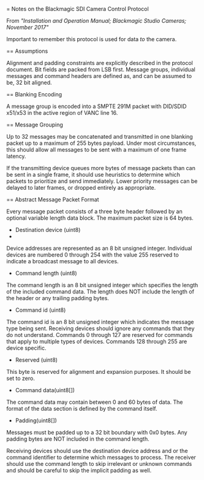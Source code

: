 = Notes on the Blackmagic SDI Camera Control Protocol

From _"Installation and Operation Manual; Blackmagic Studio Cameras; November 2017"_

Important to remember this protocol is used for data _to_ the camera.

== Assumptions

Alignment and padding constraints are explicitly described in the protocol document. Bit fields are packed from LSB first. Message groups, individual messages and command headers are defined as, and can be assumed to be, 32 bit aligned.

== Blanking Encoding

A message group is encoded into a SMPTE 291M packet with DID/SDID x51/x53 in the active region of VANC line 16.

== Message Grouping

Up to 32 messages may be concatenated and transmitted in one blanking packet up to a maximum of 255 bytes payload. Under most circumstances, this should allow all messages to be sent with a maximum of one frame latency.

If the transmitting device queues more bytes of message packets than can be sent in a single frame, it should use heuristics to determine which packets to prioritize and send immediately. Lower priority messages can be delayed to later frames, or dropped entirely as appropriate.

== Abstract Message Packet Format

Every message packet consists of a three byte header followed by an optional variable length data block. The maximum packet size is 64 bytes.

* Destination device (uint8)
*
Device addresses are represented as an 8 bit unsigned integer. Individual devices are numbered 0 through 254 with the value 255 reserved to indicate a broadcast message to all devices.

* Command length (uint8)

The command length is an 8 bit unsigned integer which specifies the length of the included command data. The length does NOT include the length of the header or any trailing padding bytes.

* Command id (uint8)

The command id is an 8 bit unsigned integer which indicates the message type being sent. Receiving devices should ignore any commands that they do not understand. Commands 0 through 127 are reserved for commands that apply to multiple types of devices. Commands 128 through 255 are device specific.

* Reserved (uint8)

This byte is reserved for alignment and expansion purposes. It should be set to zero.

* Command data(uint8[])

The command data may contain between 0 and 60 bytes of data. The format of the data section is defined by the command itself.

* Padding(uint8[])

Messages must be padded up to a 32 bit boundary with 0x0 bytes. Any padding bytes are NOT included in the command length.

Receiving devices should use the destination device address and or the command identifier to determine which messages to process. The receiver should use the command length to skip irrelevant or unknown commands and should be careful to skip the implicit padding as well.
